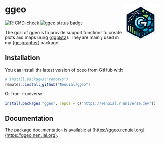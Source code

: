 # ggeo <img src="man/figures/logo.png" width="120" align="right"/>

<!-- badges: start -->
[![R-CMD-check](https://github.com/Nenuial/ggeo/actions/workflows/R-CMD-check.yaml/badge.svg)](https://github.com/Nenuial/ggeo/actions/workflows/R-CMD-check.yaml)
[![ggeo status badge](https://nenuial.r-universe.dev/badges/ggeo)](https://nenuial.r-universe.dev/ggeo)
<!-- badges: end -->

The goal of ggeo is to provide support functions to create plots and maps using {[ggplot2](https://ggplot2.tidyverse.org/)}. They are mainly used in my {[geographer](https://github.com/Nenuial/geographer)} package.

## Installation

You can install the latest version of ggeo from [GitHub](https://github.com/) with:

``` r
# install.packages("remotes")
remotes::install_github("Nenuial/ggeo")
```

Or from r-universe:

``` r
install.packages("ggeo", repos = c("https://nenuial.r-universe.dev"))
```

## Documentation

The package documentation is available at [https://ggeo.nenuial.org](https://ggeo.nenuial.org).
